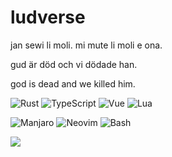 # ludverse

jan sewi li moli. mi mute li moli e ona.

gud är död och vi dödade han.

god is dead and we killed him.

![Rust](https://img.shields.io/badge/Rust-black?style=for-the-badge&logo=rust&logoColor=#E57324)
![TypeScript](https://img.shields.io/badge/TypeScript-007ACC?style=for-the-badge&logo=typescript&logoColor=white)
![Vue](https://img.shields.io/badge/Vue-35495E?style=for-the-badge&logo=vuedotjs&logoColor=4FC08D)
![Lua](https://img.shields.io/badge/Lua-2C2D72?style=for-the-badge&logo=lua&logoColor=white)

![Manjaro](https://img.shields.io/badge/manjaro-35BF5C?style=for-the-badge&logo=manjaro&logoColor=white)
![Neovim](https://img.shields.io/badge/NeoVim-%2357A143.svg?&style=for-the-badge&logo=neovim&logoColor=white)
![Bash](https://img.shields.io/badge/Bash-4EAA25?style=for-the-badge&logo=GNU%20Bash&logoColor=white)

<a href="https://fosstodon.org/@ludv">
  <img src="https://img.shields.io/badge/Mastodon-6364FF?style=for-the-badge&logo=Mastodon&logoColor=white"/>
</a>
